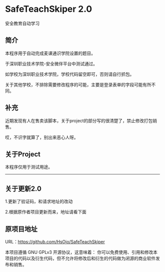 # SafeTeachSkiper 2.0

安全教育自动学习

## 简介

本程序用于自动完成麦课通识学院设置的题目。

于深圳职业技术学院-安全微伴平台中测试通过。

如学校为深圳职业技术学院，学校代码留空即可，否则请自行抓包。

关于其他学校，不排除需要修改程序的可能，主要是登录表单的字段可能有所不同。

## 补充

近期发现有人在售卖该脚本，关于project的部分写的很清楚了，禁止修改打包销售。

哎，不识字就算了，别出来恶心人呀。

## 关于Project

本程序仅用于测试用途。

-----------------------------------------------------------------------------
## 关于更新2.0 

1.更新了验证码，和请求地址的改动

2.根据原作者项目更新而来，地址请看下面

## 原项目地址

URL：https://github.com/HsOjo/SafeTeachSkiper

本项目遵循 GNU GPLv3 开源协议，这意味着：
你可以免费使用、引用和修改本项目的代码以及衍生代码，但不允许将修改后和衍生的代码做为闭源的商业软件发布和销售。
